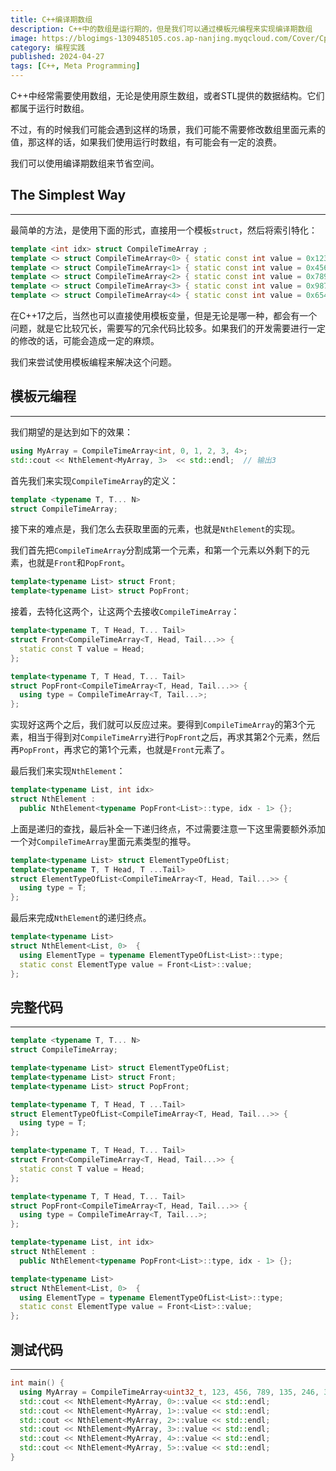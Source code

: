```yaml
---
title: C++编译期数组
description: C++中的数组是运行期的，但是我们可以通过模板元编程来实现编译期数组
image: https://blogimgs-1309485105.cos.ap-nanjing.myqcloud.com/Cover/Cpp/3.jpg
category: 编程实践
published: 2024-04-27
tags: [C++, Meta Programming]
---
```



C++中经常需要使用数组，无论是使用原生数组，或者STL提供的数据结构。它们都属于运行时数组。

不过，有的时候我们可能会遇到这样的场景，我们可能不需要修改数组里面元素的值，那这样的话，如果我们使用运行时数组，有可能会有一定的浪费。

我们可以使用编译期数组来节省空间。

## The Simplest Way

---

最简单的方法，是使用下面的形式，直接用一个模板`struct`，然后将索引特化：

```cpp
template <int idx> struct CompileTimeArray ;
template <> struct CompileTimeArray<0> { static const int value = 0x123; };
template <> struct CompileTimeArray<1> { static const int value = 0x456; };
template <> struct CompileTimeArray<2> { static const int value = 0x789; };
template <> struct CompileTimeArray<3> { static const int value = 0x987; };
template <> struct CompileTimeArray<4> { static const int value = 0x654; };
```

在C++17之后，当然也可以直接使用模板变量，但是无论是哪一种，都会有一个问题，就是它比较冗长，需要写的冗余代码比较多。如果我们的开发需要进行一定的修改的话，可能会造成一定的麻烦。

我们来尝试使用模板编程来解决这个问题。

## 模板元编程

---

我们期望的是达到如下的效果：

```cpp
using MyArray = CompileTimeArray<int, 0, 1, 2, 3, 4>;
std::cout << NthElement<MyArray, 3>  << std::endl;  // 输出3
```

首先我们来实现`CompileTimeArray`的定义：

```cpp
template <typename T, T... N>
struct CompileTimeArray;
```

接下来的难点是，我们怎么去获取里面的元素，也就是`NthElement`的实现。

我们首先把`CompileTimeArray`分割成第一个元素，和第一个元素以外剩下的元素，也就是`Front`和`PopFront`。

```cpp
template<typename List> struct Front;
template<typename List> struct PopFront;
```

接着，去特化这两个，让这两个去接收`CompileTimeArray`：

```cpp
template<typename T, T Head, T... Tail>
struct Front<CompileTimeArray<T, Head, Tail...>> {
  static const T value = Head;
};

template<typename T, T Head, T... Tail>
struct PopFront<CompileTimeArray<T, Head, Tail...>> {
  using type = CompileTimeArray<T, Tail...>;
};
```

实现好这两个之后，我们就可以反应过来。要得到`CompileTimeArray`的第3个元素，相当于得到对`CompileTimeArry`进行`PopFront`之后，再求其第2个元素，然后再`PopFront`，再求它的第1个元素，也就是`Front`元素了。

最后我们来实现`NthElement`：

```cpp
template<typename List, int idx>
struct NthElement : 
  public NthElement<typename PopFront<List>::type, idx - 1> {};
```

上面是递归的查找，最后补全一下递归终点，不过需要注意一下这里需要额外添加一个对`CompileTimeArray`里面元素类型的推导。

```cpp
template<typename List> struct ElementTypeOfList;
template<typename T, T Head, T ...Tail>
struct ElementTypeOfList<CompileTimeArray<T, Head, Tail...>> {
  using type = T;
};
```

最后来完成`NthElement`的递归终点。

```cpp
template<typename List>
struct NthElement<List, 0>  {
  using ElementType = typename ElementTypeOfList<List>::type;
  static const ElementType value = Front<List>::value;
};
```

## 完整代码

---

```cpp
template <typename T, T... N>
struct CompileTimeArray;

template<typename List> struct ElementTypeOfList;
template<typename List> struct Front;
template<typename List> struct PopFront;

template<typename T, T Head, T ...Tail>
struct ElementTypeOfList<CompileTimeArray<T, Head, Tail...>> {
  using type = T;
};

template<typename T, T Head, T... Tail>
struct Front<CompileTimeArray<T, Head, Tail...>> {
  static const T value = Head;
};

template<typename T, T Head, T... Tail>
struct PopFront<CompileTimeArray<T, Head, Tail...>> {
  using type = CompileTimeArray<T, Tail...>;
};

template<typename List, int idx>
struct NthElement : 
  public NthElement<typename PopFront<List>::type, idx - 1> {};

template<typename List>
struct NthElement<List, 0>  {
  using ElementType = typename ElementTypeOfList<List>::type;
  static const ElementType value = Front<List>::value;
};
```

## 测试代码

---

```cpp
int main() {
  using MyArray = CompileTimeArray<uint32_t, 123, 456, 789, 135, 246, 379>;
  std::cout << NthElement<MyArray, 0>::value << std::endl;
  std::cout << NthElement<MyArray, 1>::value << std::endl;
  std::cout << NthElement<MyArray, 2>::value << std::endl;
  std::cout << NthElement<MyArray, 3>::value << std::endl;
  std::cout << NthElement<MyArray, 4>::value << std::endl;
  std::cout << NthElement<MyArray, 5>::value << std::endl;
}
```
